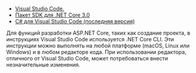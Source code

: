 * [Visual Studio Code.](https://code.visualstudio.com/download)
* [Пакет SDK для .NET Core 3.0](https://dotnet.microsoft.com/download/dotnet-core/3.0)
* [C# для Visual Studio Code (последняя версия)](https://marketplace.visualstudio.com/items?itemName=ms-vscode.csharp)

Для функций разработки ASP.NET Core, таких как создание проекта, в инструкциях Visual Studio Code используется .NET Core CLI. Эти инструкции можно выполнять на любой платформе (macOS, Linux или Windows) и в любом редакторе кода. При использовании редактора, отличного от Visual Studio Code, может потребоваться внести незначительные изменения.
